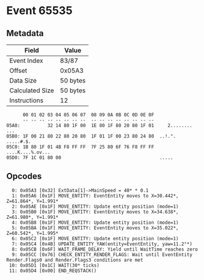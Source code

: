 # Event 65535

## Metadata

| Field           | Value    |
|-----------------|----------|
| Event Index     | 83/87    |
| Offset          | 0x05A3   |
| Data Size       | 50 bytes |
| Calculated Size | 50 bytes |
| Instructions    | 12       |

```
      00 01 02 03 04 05 06 07  08 09 0A 0B 0C 0D 0E 0F
      -- -- -- -- -- -- -- --  -- -- -- -- -- -- -- --
05A0:          32 14 80 1F 00  1E 80 1F 80 20 80 1F 01     2........ ...
05B0: 1F 00 21 80 22 80 20 80  1F 01 1F 00 23 80 24 80  ..!.". .....#.$.
05C0: 1B 80 1F 01 4B F8 FF FF  7F 25 80 6F 76 F8 FF FF  ....K....%.ov...
05D0: 7F 1C 01 80 00                                    .....           
```

## Opcodes

```
  0: 0x05A3 [0x32] ExtData[1]->MainSpeed = 40* * 0.1
  1: 0x05A6 [0x1F] MOVE_ENTITY: EventEntity moves to X=30.442*, Z=61.864*, Y=1.991*
  2: 0x05AE [0x1F] MOVE_ENTITY: Update entity position (mode=1)
  3: 0x05B0 [0x1F] MOVE_ENTITY: EventEntity moves to X=34.638*, Z=61.980*, Y=1.991*
  4: 0x05B8 [0x1F] MOVE_ENTITY: Update entity position (mode=1)
  5: 0x05BA [0x1F] MOVE_ENTITY: EventEntity moves to X=35.022*, Z=60.542*, Y=1.995*
  6: 0x05C2 [0x1F] MOVE_ENTITY: Update entity position (mode=1)
  7: 0x05C4 [0x4B] UPDATE_ENTITY_YAW(entity=EventEntity, yaw=11.2°*)
  8: 0x05CB [0x6F] WAIT_FRAME_DELAY: Yield until WaitTime reaches zero
  9: 0x05CC [0x76] CHECK_ENTITY_RENDER_FLAGS: Wait until EventEntity Render.Flags0 and Render.Flags3 conditions are met
 10: 0x05D1 [0x1C] WAIT(30* ticks)
 11: 0x05D4 [0x00] END_REQSTACK()
```
